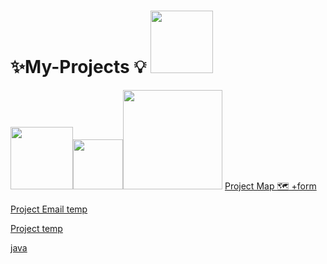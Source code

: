 
# ✨My-Projects 💡 <img src="proj1-removebg-preview.png"  width="100px">

<img src="html-tutorial.png" width ="100px"><img src="mycss.png" width ="80px"><img src="JavaScript-Logo.png" width="159px" >
<a href="https://manishdeveloper333.github.io/Projects/form google map.html">Project Map 🗺 +form </a>

<a href="https://manishdeveloper333.github.io/Projects/article on html .html">Project Email temp </a>

<a href="https://manishdeveloper333.github.ioJavascript-Project/Javascript project- 6 box onclick.html">Project temp </a>

<a href ="https://manishdeveloper333.github.io/Projects/Javascript project- 6 box onclick.html">java </a>
